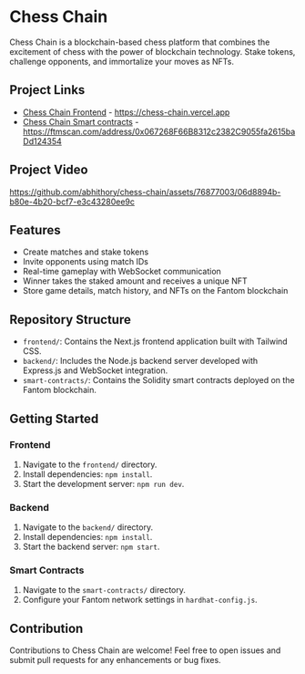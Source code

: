 # Chess Chain

Chess Chain is a blockchain-based chess platform that combines the excitement of chess with the power of blockchain technology. Stake tokens, challenge opponents, and immortalize your moves as NFTs.

## Project Links
- [Chess Chain Frontend](https://chess-chain.vercel.app/) - https://chess-chain.vercel.app
- [Chess Chain Smart contracts](https://ftmscan.com/address/0x067268F66B8312c2382C9055fa2615baDd124354) - https://ftmscan.com/address/0x067268F66B8312c2382C9055fa2615baDd124354

## Project Video


https://github.com/abhithory/chess-chain/assets/76877003/06d8894b-b80e-4b20-bcf7-e3c43280ee9c




## Features

- Create matches and stake tokens
- Invite opponents using match IDs
- Real-time gameplay with WebSocket communication
- Winner takes the staked amount and receives a unique NFT
- Store game details, match history, and NFTs on the Fantom blockchain

## Repository Structure

- `frontend/`: Contains the Next.js frontend application built with Tailwind CSS.
- `backend/`: Includes the Node.js backend server developed with Express.js and WebSocket integration.
- `smart-contracts/`: Contains the Solidity smart contracts deployed on the Fantom blockchain.

## Getting Started

### Frontend

1. Navigate to the `frontend/` directory.
2. Install dependencies: `npm install`.
3. Start the development server: `npm run dev`.

### Backend

1. Navigate to the `backend/` directory.
2. Install dependencies: `npm install`.
3. Start the backend server: `npm start`.

### Smart Contracts

1. Navigate to the `smart-contracts/` directory.
2. Configure your Fantom network settings in `hardhat-config.js`.

## Contribution

Contributions to Chess Chain are welcome! Feel free to open issues and submit pull requests for any enhancements or bug fixes.
